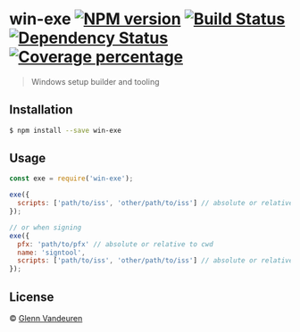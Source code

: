 # win-exe [![NPM version][npm-image]][npm-url] [![Build Status][travis-image]][travis-url] [![Dependency Status][daviddm-image]][daviddm-url] [![Coverage percentage][coveralls-image]][coveralls-url]
> Windows setup builder and tooling

## Installation

```sh
$ npm install --save win-exe
```

## Usage

```js
const exe = require('win-exe');

exe({
  scripts: ['path/to/iss', 'other/path/to/iss'] // absolute or relative to cwd
});

// or when signing
exe({
  pfx: 'path/to/pfx' // absolute or relative to cwd
  name: 'signtool',
  scripts: ['path/to/iss', 'other/path/to/iss'] // absolute or relative to cwd
});
```
## License

 © [Glenn Vandeuren]()


[npm-image]: https://badge.fury.io/js/win-exe.svg
[npm-url]: https://npmjs.org/package/win-exe
[travis-image]: https://travis-ci.org/VandeurenGlenn/win-exe.svg?branch=master
[travis-url]: https://travis-ci.org/VandeurenGlenn/win-exe
[daviddm-image]: https://david-dm.org/VandeurenGlenn/win-exe.svg?theme=shields.io
[daviddm-url]: https://david-dm.org/VandeurenGlenn/win-exe
[coveralls-image]: https://coveralls.io/repos/VandeurenGlenn/win-exe/badge.svg
[coveralls-url]: https://coveralls.io/r/VandeurenGlenn/win-exe
